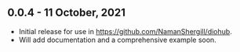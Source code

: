 ## 0.0.4 - 11 October, 2021

* Initial release for use in https://github.com/NamanShergill/diohub.
* Will add documentation and a comprehensive example soon.  
